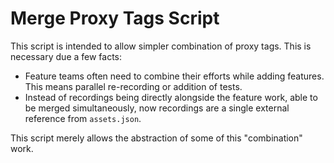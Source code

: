 # Merge Proxy Tags Script

This script is intended to allow simpler combination of proxy tags. This is necessary due a few facts:

- Feature teams often need to combine their efforts while adding features. This means parallel re-recording or addition of tests.
- Instead of recordings being directly alongside the feature work, able to be merged simultaneously, now recordings are a single external reference from `assets.json`.

This script merely allows the abstraction of some of this "combination" work.
